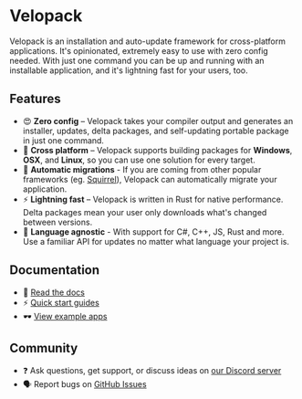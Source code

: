 # Velopack
Velopack is an installation and auto-update framework for cross-platform applications. It's opinionated, extremely easy to use with zero config needed. With just one command you can be up and running with an installable application, and it's lightning fast for your users, too.

## Features

- 😍 **Zero config** – Velopack takes your compiler output and generates an installer, updates, delta packages, and self-updating portable package in just one command.
- 🎯 **Cross platform** – Velopack supports building packages for **Windows**, **OSX**, and **Linux**, so you can use one solution for every target.
- 🚀 **Automatic migrations** - If you are coming from other popular frameworks (eg. [Squirrel](https://github.com/Squirrel/Squirrel.Windows)), Velopack can automatically migrate your application.
- ⚡️ **Lightning fast** – Velopack is written in Rust for native performance. Delta packages mean your user only downloads what's changed between versions.
- 📔 **Language agnostic** - With support for C#, C++, JS, Rust and more. Use a familiar API for updates no matter what language your project is.

## Documentation
- 📖 [Read the docs](https://docs.rs/velopack/)
- ⚡ [Quick start guides](https://docs.velopack.io/category/quick-start)
- 🕶️ [View example apps](https://docs.velopack.io/category/sample-apps)

## Community
- ❓ Ask questions, get support, or discuss ideas on [our Discord server](https://discord.gg/CjrCrNzd3F)
- 🗣️ Report bugs on [GitHub Issues](https://github.com/velopack/velopack/issues)